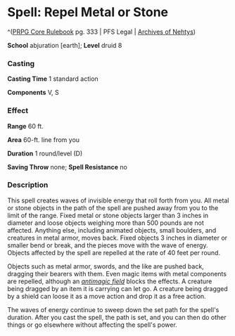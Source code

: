 # Spell: Repel Metal or Stone

^([PRPG Core Rulebook][ss-repel-metal-or-stone] pg. 333 | PFS Legal | [Archives of Nehtys][sn-repel-metal-or-stone])

**School** abjuration [earth]; **Level** druid 8

### Casting

**Casting Time** 1 standard action  

**Components** V, S

### Effect

**Range** 60 ft.  

**Area** 60-ft. line from you  

**Duration** 1 round/level (D)  

**Saving Throw** none; **Spell Resistance** no

### Description

This spell creates waves of invisible energy that roll forth from you. All metal or stone objects in the path of the spell are pushed away from you to the limit of the range. Fixed metal or stone objects larger than 3 inches in diameter and loose objects weighing more than 500 pounds are not affected. Anything else, including animated objects, small boulders, and creatures in metal armor, moves back. Fixed objects 3 inches in diameter or smaller bend or break, and the pieces move with the wave of energy. Objects affected by the spell are repelled at the rate of 40 feet per round.  

Objects such as metal armor, swords, and the like are pushed back, dragging their bearers with them. Even magic items with metal components are repelled, although an _[antimagic field]_ blocks the effects. A creature being dragged by an item it is carrying can let go. A creature being dragged by a shield can loose it as a move action and drop it as a free action.  

The waves of energy continue to sweep down the set path for the spell's duration. After you cast the spell, the path is set, and you can then do other things or go elsewhere without affecting the spell's power.

[ss-repel-metal-or-stone]: http://paizo.com/pathfinderRPG/v57
[sn-repel-metal-or-stone]: http://www.archivesofnethys.com/SpellDisplay.aspx?ItemName=Repel%20Metal%20or%20Stone
[antimagic field]: http://www.archivesofnethys.com/SpellDisplay.aspx?ItemName=antimagic%20field